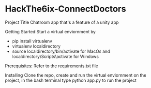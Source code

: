 # HackThe6ix-ConnectDoctors

Project Title
Chatroom app that's a feature of a unity app

Getting Started
Start a virtual enviornment by

- pip install virtualenv
- virtualenv localdirectory
- source localdirectory/bin/activate for MacOs and localdirectory\Scripts\activate for Windows

Prerequisites:
Refer to the requirements.txt file

Installing
Clone the repo, create and run the virtual enviornment on the project, in the bash terminal type python app.py to run the project
